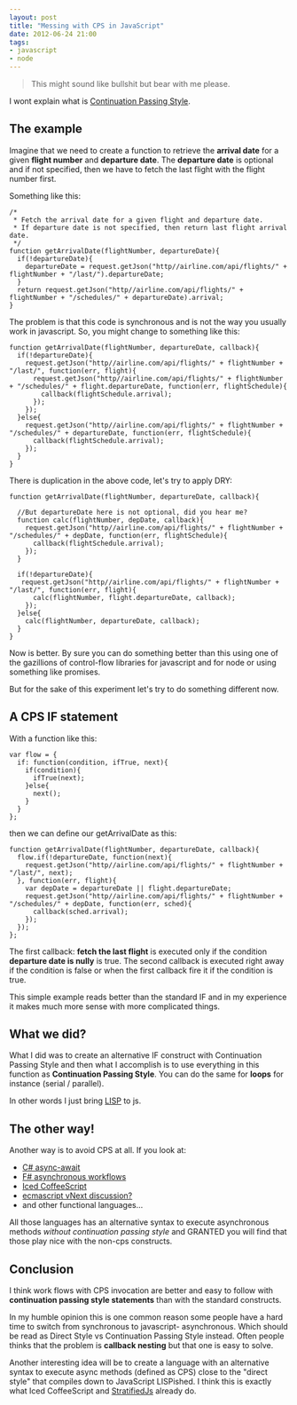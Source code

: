 ```yaml
---
layout: post
title: "Messing with CPS in JavaScript"
date: 2012-06-24 21:00
tags: 
- javascript
- node
---
```


> This might sound like bullshit but bear with me please.

I wont explain what is [Continuation Passing Style](http://en.wikipedia.org/wiki/Continuation-passing_style).

The example
-----------

Imagine that we need to create a function to retrieve the **arrival date** for a given **flight number** and **departure date**. The **departure date** is optional and if not specified, then we have to fetch the last flight with the flight number first. 

Something like this:

    /*
     * Fetch the arrival date for a given flight and departure date.
     * If departure date is not specified, then return last flight arrival date.
     */
    function getArrivalDate(flightNumber, departureDate){
      if(!departureDate){
        departureDate = request.getJson("http//airline.com/api/flights/" + flightNumber + "/last/").departureDate;
      }
      return request.getJson("http//airline.com/api/flights/" + flightNumber + "/schedules/" + departureDate).arrival;
    }

The problem is that this code is synchronous and is not the way you usually work in javascript. So, you might change to something like this:

    function getArrivalDate(flightNumber, departureDate, callback){
      if(!departureDate){
        request.getJson("http//airline.com/api/flights/" + flightNumber + "/last/", function(err, flight){
          request.getJson("http//airline.com/api/flights/" + flightNumber + "/schedules/" + flight.departureDate, function(err, flightSchedule){
            callback(flightSchedule.arrival);
          });
        });
      }else{
        request.getJson("http//airline.com/api/flights/" + flightNumber + "/schedules/" + departureDate, function(err, flightSchedule){
          callback(flightSchedule.arrival);
        });
      }
    }

There is duplication in the above code, let's try to apply DRY:

    function getArrivalDate(flightNumber, departureDate, callback){

      //But departureDate here is not optional, did you hear me?
      function calc(flightNumber, depDate, callback){
        request.getJson("http//airline.com/api/flights/" + flightNumber + "/schedules/" + depDate, function(err, flightSchedule){
          callback(flightSchedule.arrival);
        });
      }

      if(!departureDate){
       request.getJson("http//airline.com/api/flights/" + flightNumber + "/last/", function(err, flight){
          calc(flightNumber, flight.departureDate, callback);
        });
      }else{
        calc(flightNumber, departureDate, callback);
      }
    }

Now is better. By sure you can do something better than this using one of the gazillions of control-flow libraries for javascript and for node or using something like promises.

But for the sake of this experiment let's try to do something different now.

A CPS IF statement
------------------

With a function like this:

    var flow = {
      if: function(condition, ifTrue, next){
        if(condition){
          ifTrue(next);
        }else{
          next();
        }
      }
    };

then we can define our getArrivalDate as this:

    function getArrivalDate(flightNumber, departureDate, callback){
      flow.if(!departureDate, function(next){
        request.getJson("http//airline.com/api/flights/" + flightNumber + "/last/", next);
      }, function(err, flight){
        var depDate = departureDate || flight.departureDate;
        request.getJson("http//airline.com/api/flights/" + flightNumber + "/schedules/" + depDate, function(err, sched){
          callback(sched.arrival);
        });
      });
    };

The first callback: **fetch the last flight** is executed only if the condition **departure date is nully** is true. The second callback is executed right away if the condition is false or when the first callback fire it if the condition is true.

This simple example reads better than the standard IF and in my experience it makes much more sense with more complicated things.

What we did?
------------

What I did was to create an alternative IF construct with Continuation Passing Style and then what I accomplish is to use everything in this function as **Continuation Passing Style**. You can do the same for **loops** for instance (serial / parallel).

In other words I just bring [LISP](http://www.n-a-n-o.com/lisp/cmucl-tutorials/LISP-tutorial-17.html) to js.

The other way!
--------------

Another way is to avoid CPS at all. If you look at:

* [C# async-await](http://bit.ly/MIVgZ6)
* [F# asynchronous workflows](http://msdn.microsoft.com/en-us/library/dd233250.aspx)
* [Iced CoffeeScript](http://maxtaco.github.com/coffee-script/)
* [ecmascript vNext discussion?](http://wiki.ecmascript.org/doku.php?id=strawman:deferred_functions)
* and other functional languages...

All those languages has an alternative syntax to execute asynchronous methods *without continuation passing style* and GRANTED you will find that those play nice with the non-cps constructs.

Conclusion
----------

I think work flows with CPS invocation are better and easy to follow with **continuation passing style statements** than with the standard constructs.

In my humble opinion this is one common reason some people have a hard time to switch from synchronous to javascript- asynchronous. Which should be read as Direct Style vs Continuation Passing Style instead. Often people thinks that the problem is **callback nesting** but that one is easy to solve. 

Another interesting idea will be to create a language with an alternative syntax to execute async methods (defined as CPS) close to the "direct style" that compiles down to JavaScript LISPished. I think this is exactly what Iced CoffeeScript and [StratifiedJs](http://onilabs.com/stratifiedjs) already do.